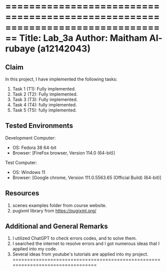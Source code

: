 ================================================================================
Title: Lab_3a
Author: Maitham Al-rubaye (a12142043)
================================================================================

Claim
--------------------------------------------------------------------------------
In this project, I have implemented the following tasks:

1. Task 1 (T1): Fully implemented.
2. Task 2 (T2): Fully implemented.
3. Task 3 (T3): Fully implemented.
4. Task 4 (T4): fully implemented.
5. Task 5 (T5): fully implemented.

Tested Environments
--------------------------------------------------------------------------------
Development Computer:
- OS: Fedora 38 64-bit
- Browser: [FireFox browser, Version 114.0 (64-bit)]

Test Computer:
- OS: Windows 11
- Browser: [Google chrome, Version 111.0.5563.65 (Official Build) (64-bit)]

Resources
--------------------------------------------------------------------------------
1. scenes examples folder from course website.
2. pugixml library from https://pugixml.org/

Additional and General Remarks
--------------------------------------------------------------------------------
1. I utilized ChatGPT to check errors codes, and to solve them.
2. I searched the internet to resolve errors and I got numerous ideas that I applied into my code.
3. Several ideas from youtube's tutorials are applied into my project.
================================================================================
